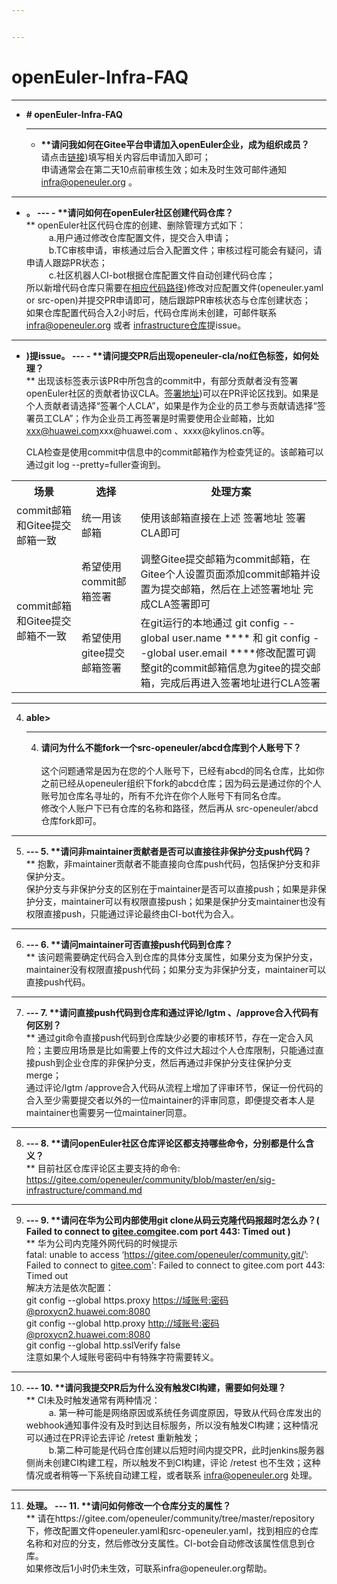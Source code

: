 ```yaml
---


---
```


<h1 id="openeuler-infra-faq">openEuler-Infra-FAQ</h1>
<hr>
<ul>
<li><strong># openEuler-Infra-FAQ
 
---
 - **请问我如何在Gitee平台申请加入openEuler企业，成为组织成员？</strong><br>
请点击<a href="**  
请点击[链接](https://gitee.com/open_euler?invite=4bd118cb5f4df496b4853e5c503647064738f7657ef96a848e7cde0b62298f898e2a5d1b1b8079876b17c049295f276a1049f26840b012af">链接</a>)填写相关内容后申请加入即可；<br>
申请通常会在第二天10点前审核生效；如未及时生效可邮件通知 <a href="mailto:infra@openeuler.org">infra@openeuler.org</a> 。</li>
</ul>
<hr>
<ul>
<li><strong> 。
---
 - **请问如何在openEuler社区创建代码仓库？</strong><br>**  
openEuler社区代码仓库的创建、删除管理方式如下：<br>
   
&emsp; a.用户通过修改仓库配置文件，提交合入申请；<br>
   
&emsp; b.TC审核申请，审核通过后合入配置文件；审核过程可能会有疑问，请申请人跟踪PR状态；<br>
   
&emsp; c.社区机器人CI-bot根据仓库配置文件自动创建代码仓库；<br>    
所以新增代码仓库只需要在<a href="[相应代码路径](https://gitee.com/openeuler/community/tree/master/repository">相应代码路径</a>)修改对应配置文件(openeuler.yaml or src-open)并提交PR申请即可，随后跟踪PR审核状态与仓库创建状态；<br>
如果仓库配置代码合入2小时后，代码仓库尚未创建，可邮件联系 <a href="mailto:infra@openeuler.org">infra@openeuler.org</a> 或者 <a href=" 或者 [infrastructure仓库](https://gitee.com/openeuler/infrastructure">infrastructure仓库</a>提issue。</li>
</ul>
<hr>
<ul>
<li><strong>)提issue。
 ---
 - **请问提交PR后出现openeuler-cla/no红色标签，如何处理？</strong><br>
**  
 出现该标签表示该PR中所包含的commit中，有部分贡献者没有签署openEuler社区的贡献者协议CLA。<a href="[签署地址](https://clasign.osinfra.cn/sign/Z2l0ZWUlMkZvcGVuZXVsZXI=">签署地址</a>)可以在PR评论区找到。如果是个人贡献者请选择“签署个人CLA”，如果是作为企业的员工参与贡献请选择“签署员工CLA”；作为企业员工再签署是时需要使用企业邮箱，比如 <a href="mailto:xxx@huawei.com">xxx@huawei.com</a>xxx@huawei.com 、xxxx@kylinos.cn等。<br>
  
 CLA检查是使用commit中信息中的commit邮箱作为检查凭证的。该邮箱可以通过git log --pretty=fuller查询到。</li>
</ul>
<table>  
 <tbody><tr>  
 <th>场景</th>  
 <th>选择</th>  
 <th>处理方案</th>  
 </tr>  
 <tr>  
 <td>commit邮箱和Gitee提交邮箱一致</td>  
 <td>统一用该邮箱</td>  
 <td>使用该邮箱直接在上述 签署地址 签署CLA即可</td>  
 </tr>  
 <tr>  
 <td rowspan="2">commit邮箱和Gitee提交邮箱不一致</td>  
 <td>希望使用commit邮箱签署</td>  
 <td>调整Gitee提交邮箱为commit邮箱，在Gitee个人设置页面添加commit邮箱并设置为提交邮箱，然后在上述签署地址 完成CLA签署即可</td>  
 </tr>  
 <tr>  
 <td>希望使用gitee提交邮箱签署</td>  
 <td>在git运行的本地通过 git config --global user.name ****  和  git config --global user.email  ****修改配置可调整git的commit邮箱信息为gitee的提交邮箱，完成后再进入签署地址进行CLA签署</td>  
 </tr>  
</tbody></table>
<hr>
<ol start="4">
<li><strong>able>

  ---
 4. **请问为什么不能fork一个src-openeuler/abcd仓库到个人账号下？</strong><br>**  
这个问题通常是因为在您的个人账号下，已经有abcd的同名仓库，比如你之前已经从openeuler组织下fork的abcd仓库；因为码云是通过你的个人账号加仓库名寻址的，所有不允许在你个人账号下有同名仓库。<br>
修改个人账户下已有仓库的名称和路径，然后再从 src-openeuler/abcd 仓库fork即可。</li>
</ol>
<hr>
<ol start="5">
<li><strong>
---
 5. **请问非maintainer贡献者是否可以直接往非保护分支push代码？</strong><br>**  
抱歉，非maintainer贡献者不能直接向仓库push代码，包括保护分支和非保护分支。<br>
保护分支与非保护分支的区别在于maintainer是否可以直接push；如果是非保护分支，maintainer可以有权限直接push；如果是保护分支maintainer也没有权限直接push，只能通过评论最终由CI-bot代为合入。</li>
</ol>
<hr>
<ol start="6">
<li><strong>
---
 6. **请问maintainer可否直接push代码到仓库？</strong><br>**  
该问题需要确定代码合入到仓库的具体分支属性，如果分支为保护分支，maintainer没有权限直接push代码；如果分支为非保护分支，maintainer可以直接push代码。</li>
</ol>
<hr>
<ol start="7">
<li><strong>
---
 7. **请问直接push代码到仓库和通过评论/lgtm 、/approve合入代码有何区别？</strong><br>**  
通过git命令直接push代码到仓库缺少必要的审核环节，存在一定合入风险；主要应用场景是比如需要上传的文件过大超过个人仓库限制，只能通过直接push到企业仓库的非保护分支，然后再通过非保护分支往保护分支merge；<br>
通过评论/lgtm /approve合入代码从流程上增加了评审环节，保证一份代码的合入至少需要提交者以外的一位maintainer的评审同意，即便提交者本人是maintainer也需要另一位maintainer同意。</li>
</ol>
<hr>
<ol start="8">
<li><strong>
---
 8. **请问openEuler社区仓库评论区都支持哪些命令，分别都是什么含义？</strong><br>**  
目前社区仓库评论区主要支持的命令:<br>
<a href="
https://gitee.com/openeuler/community/blob/master/en/sig-infrastructure/command.md">https://gitee.com/openeuler/community/blob/master/en/sig-infrastructure/command.md</a></li>
</ol>
<hr>
<ol start="9">
<li><strong>
---
 9. **请问在华为公司内部使用git clone从码云克隆代码报超时怎么办？( Failed to connect to <a href="http://gitee.com">gitee.com</a>gitee.com port 443: Timed out )</strong><br>**  
华为公司内克隆外网代码的时候提示<br>
fatal: unable to access ‘<a href="'https://gitee.com/openeuler/community.git/">https://gitee.com/openeuler/community.git/</a>’: Failed to connect to <a href="http://gitee.com">gitee.com</a>': Failed to connect to gitee.com port 443: Timed out<br>
解决方法是依次配置：<br>
git config --global https.proxy <a href="https://%E5%9F%9F%E8%B4%A6%E5%8F%B7:%E5%AF%86%E7%A0%81@proxycn2.huawei.com:8080">https://域账号:密码@proxycn2.huawei.com:8080</a><br>
git config --global http.proxy <a href="http://%E5%9F%9F%E8%B4%A6%E5%8F%B7:%E5%AF%86%E7%A0%81@proxycn2.huawei.com:8080">http://域账号:密码@proxycn2.huawei.com:8080</a><br>
git config --global http.sslVerify false<br>
注意如果个人域账号密码中有特殊字符需要转义。</li>
</ol>
<hr>
<ol start="10">
<li><strong>
 ---
 10. **请问我提交PR后为什么没有触发CI构建，需要如何处理？</strong><br>
**
 CI未及时触发通常有两种情况：<br>
   
&emsp; a. 第一种可能是网络原因或系统任务调度原因，导致从代码仓库发出的webhook通知事件没有及时到达目标服务，所以没有触发CI构建；这种情况可以通过在PR评论去评论 /retest 重新触发；<br>
   
&emsp; b.第二种可能是代码仓库创建以后短时间内提交PR，此时jenkins服务器侧尚未创建CI构建工程，所以触发不到CI构建，评论 /retest 也不生效；这种情况或者稍等一下系统自动建工程，或者联系 <a href="mailto:infra@openeuler.org">infra@openeuler.org</a> 处理。</li>
</ol>
<hr>
<ol start="11">
<li><strong> 处理。
 ---
 11.  **请问如何修改一个仓库分支的属性？</strong><br>
**
 请在https://gitee.com/openeuler/community/tree/master/repository  下，修改配置文件openeuler.yaml和src-openeuler.yaml，找到相应的仓库名称和对应的分支，然后修改分支属性。CI-bot会自动修改该属性信息到仓库。<br>
 如果修改后1小时仍未生效，可联系infra@openeuler.org帮助。</li>
</ol>




<!--stackedit_data:
eyJoaXN0b3J5IjpbMTQwOTA0NDYwMl19
-->